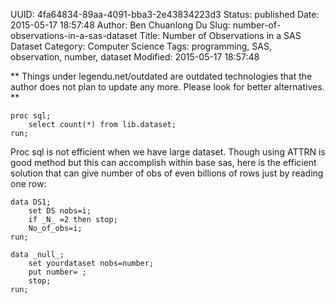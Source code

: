 UUID: 4fa64834-89aa-4091-bba3-2e43834223d3
Status: published
Date: 2015-05-17 18:57:48
Author: Ben Chuanlong Du
Slug: number-of-observations-in-a-sas-dataset
Title: Number of Observations in a SAS Dataset
Category: Computer Science
Tags: programming, SAS, observation, number, dataset
Modified: 2015-05-17 18:57:48

**
Things under legendu.net/outdated are outdated technologies 
that the author does not plan to update any more. 
Please look for better alternatives.
**

```SAS
proc sql;
    select count(*) from lib.dataset;
run;
```

Proc sql is not efficient when we have large dataset. 
Though using ATTRN is good method but this can accomplish within base sas, 
here is the efficient solution that can give number of obs of even billions of rows just by reading one row:
```SAS
data DS1;
    set DS nobs=i;
    if _N_ =2 then stop;
    No_of_obs=i;
run;
```
```SAS
data _null_;
    set yourdataset nobs=number;
    put number= ;
    stop;
run;
```

